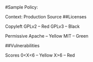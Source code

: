 #Sample Policy:

Context: Production Source
##Licenses

  Copyleft 
GPLv2 – Red 
GPLv3 – Black

  Permissive 
Apache – Yellow
MIT – Green 

##Vulnerabilities

  Scores
0<X<6 – Yellow
X>6 – Red 
